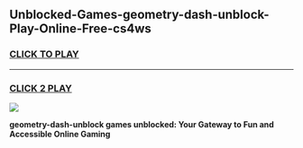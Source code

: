 
## Unblocked-Games-geometry-dash-unblock-Play-Online-Free-cs4ws
<h3>
<a href="https://premium76.site?title=geometry-dash-unblock&ref=26A">CLICK TO PLAY</a></h3>
<hr>

<h3>
<a href="https://premium76.site?title=geometry-dash-unblock&ref=26A">CLICK 2 PLAY</a>
  
</h3>

<a href="https://premium76.site?title=geometry-dash-unblock&ref=26A"><img src="https://clearcache.store/games.png"></a>


**geometry-dash-unblock games unblocked: Your Gateway to Fun and Accessible Online Gaming**
